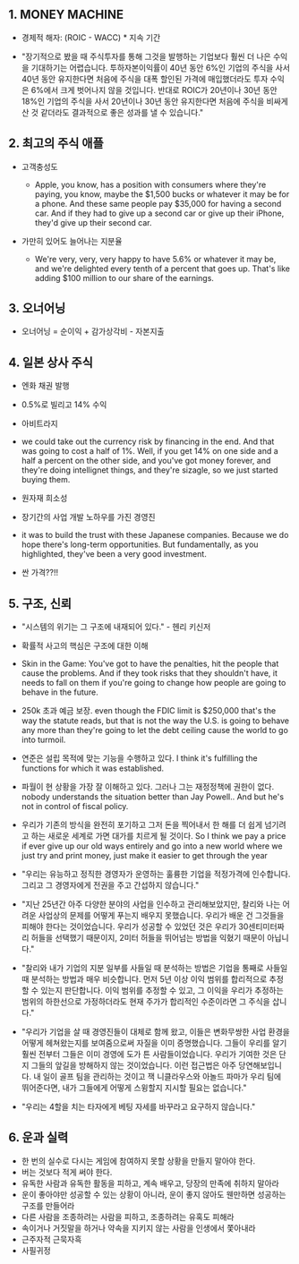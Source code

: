 ## 1. MONEY MACHINE

- 경제적 해자: (ROIC - WACC) * 지속 기간

- "장기적으로 봤을 때 주식투자를 통해 그것을 발행하는 기업보다 훨씬 더 나은 수익을 기대하기는 어렵습니다. 투하자본이익률이 40년 동안 6%인 기업의 주식을 사서 40년 동안 유지한다면 처음에 주식을 대폭 할인된 가격에 매입했더라도 투자 수익은 6%에서 크게 벗어나지 않을 것입니다. 반대로 ROIC가 20년이나 30년 동안 18%인 기업의 주식을 사서 20년이나 30년 동안 유지한다면 처음에 주식을 비싸게 산 것 같더라도 결과적으로 좋은 성과를 낼 수 있습니다."

## 2. 최고의 주식 애플

- 고객충성도
    - Apple, you know, has a position with consumers where they're paying, you know, maybe the $1,500 bucks or whatever it may be for a phone. And these same people pay $35,000 for having a second car. And if they had to give up a second car or give up their iPhone, they'd give up their second car.

- 가만히 있어도 늘어나는 지분율
    - We're very, very, very happy to have 5.6% or whatever it may be, and we're delighted every tenth of a percent that goes up. That's like adding $100 million to our share of the earnings.

## 3. 오너어닝

- 오너어닝 = 순이익 + 감가상각비 - 자본지출

## 4. 일본 상사 주식

- 엔화 채권 발행
- 0.5%로 빌리고 14% 수익
- 아비트라지
- we could take out the currency risk by financing in the end. And that was going to cost a half of 1%. Well, if you get 14% on one side and a half a percent on the other side, and you've got money forever, and they're doing intellignet things, and they're sizagle, so we just started buying them.

- 원자재 희소성
- 장기간의 사업 개발 노하우를 가진 경영진
- it was to build the trust with these Japanese companies. Because we do hope there's long-term opportunities. But fundamentally, as you highlighted, they've been a very good investment.

- 싼 가격??!!

## 5. 구조, 신뢰

- "시스템의 위기는 그 구조에 내재되어 있다." - 헨리 키신저
- 확률적 사고의 핵심은 구조에 대한 이해

- Skin in the Game: You've got to have the penalties, hit the people that cause the problems. And if they took risks that they shouldn't have, it needs to fall on them if you're going to change how people are going to behave in the future.

- 250k 초과 예금 보장. even though the FDIC limit is $250,000 that's the way the statute reads, but that is not the way the U.S. is going to behave any more than they're going to let the debt ceiling cause the world to go into turmoil.

- 연준은 설립 목적에 맞는 기능을 수행하고 있다. I think  it's fulfilling the functions for which it was established.

- 파월이 현 상황을 가장 잘 이해하고 있다. 그러나 그는 재정정책에 권한이 없다. nobody understands the situation better than Jay Powell.. And but he's not in control of fiscal policy.

- 우리가 기존의 방식을 완전히 포기하고 그저 돈을 찍어내서 한 해를 더 쉽게 넘기려고 하는 새로운 세계로 가면 대가를 치르게 될 것이다. So I think we pay a price if ever give up our old ways entirely and go into a new world where we just try and print money, just make it easier to get through the year

- "우리는 유능하고 정직한 경영자가 운영하는 훌륭한 기업을 적정가격에 인수합니다. 그리고 그 경영자에게 전권을 주고 간섭하지 않습니다."

- "지난 25년간 아주 다양한 분야의 사업을 인수하고 관리해보았지만, 찰리와 나는 어려운 사업상의 문제를 어떻게 푸는지 배우지 못했습니다. 우리가 배운 건 그것들을 피해야 한다는 것이었습니다. 우리가 성공할 수 있었던 것은 우리가 30센티미터짜리 허들을 선택했기 때문이지, 2미터 허들을 뛰어넘는 방법을 익혔기 때문이 아닙니다."

- "찰리와 내가 기업의 지분 일부를 사들일 때 분석하는 방법은 기업을 통째로 사들일 때 분석하는 방법과 매우 비슷합니다. 먼저 5년 이상 이익 범위를 합리적으로 추정할 수 있는지 판단합니다. 이익 범위를 추정할 수 있고, 그 이익을 우리가 추정하는 범위의 하한선으로 가정하더라도 현재 주가가 합리적인 수준이라면 그 주식을 삽니다."

- "우리가 기업을 살 때 경영진들이 대체로 함께 왔고, 이들은 변화무쌍한 사업 환경을 어떻게 헤쳐왔는지를 보여줌으로써 자질을 이미 증명했습니다. 그들이 우리를 알기 훨씬 전부터 그들은 이미 경영에 도가 튼 사람들이었습니다. 우리가 기여한 것은 단지 그들의 앞길을 방해하지 않는 것이었습니다. 이런 접근법은 아주 당연해보입니다. 내 일이 골프 팀을 관리하는 것이고 잭 니클라우스와 아놀드 파마가 우리 팀에 뛰어준다면, 내가 그들에게 어떻게 스윙할지 지시할 필요는 없습니다."

- "우리는 4할을 치는 타자에게 베팅 자세를 바꾸라고 요구하지 않습니다."

## 6. 운과 실력

- 한 번의 실수로 다시는 게임에 참여하지 못할 상황을 만들지 말아야 한다.
- 버는 것보다 적게 써야 한다.
- 유독한 사람과 유독한 활동을 피하고, 계속 배우고, 당장의 만족에 취하지 말아라
- 운이 좋아야만 성공할 수 있는 상황이 아니라, 운이 좋지 않아도 웬만하면 성공하는 구조를 만들어라
- 다른 사람을 조종하려는 사람을 피하고, 조종하려는 유혹도 피해라
- 속이거나 거짓말을 하거나 약속을 지키지 않는 사람을 인생에서 쫓아내라
- 근주자적 근묵자흑
- 사필귀정

